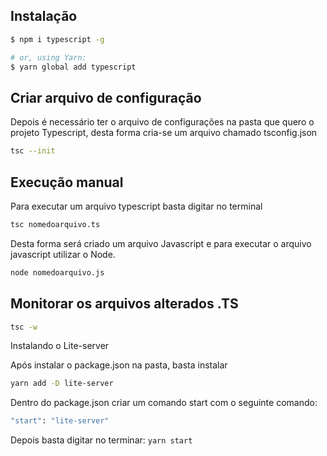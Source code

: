 ## Instalação

```bash
$ npm i typescript -g

# or, using Yarn:
$ yarn global add typescript
```

## Criar arquivo de configuração

Depois é necessário ter o arquivo de configurações na pasta que quero o projeto Typescript, desta forma cria-se um arquivo chamado tsconfig.json

```bash
tsc --init
```

## Execução manual

Para executar um arquivo typescript basta digitar no terminal

```bash
tsc nomedoarquivo.ts
```

Desta forma será criado um arquivo Javascript e para executar o arquivo javascript utilizar o Node.

```bash
node nomedoarquivo.js
```

## Monitorar os arquivos alterados .TS

```bash
tsc -w
```

Instalando o Lite-server

Após instalar o package.json na pasta, basta instalar

```bash
yarn add -D lite-server
```

Dentro do package.json criar um comando start com o seguinte comando:

```bash
"start": "lite-server"
```

Depois basta digitar no terminar: `yarn start`

